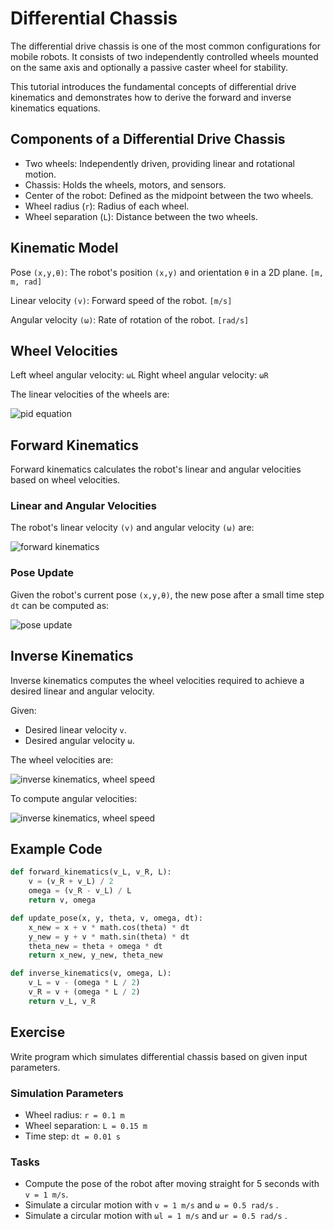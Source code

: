 # Differential Chassis

The differential drive chassis is one of the most common configurations for mobile robots. It consists of two independently controlled wheels mounted on the same axis and optionally a passive caster wheel for stability.

This tutorial introduces the fundamental concepts of differential drive kinematics and demonstrates how to derive the forward and inverse kinematics equations.

## Components of a Differential Drive Chassis

 - Two wheels: Independently driven, providing linear and rotational motion.
 - Chassis: Holds the wheels, motors, and sensors.
 - Center of the robot: Defined as the midpoint between the two wheels.
 - Wheel radius (`r`): Radius of each wheel.
 - Wheel separation (`L`): Distance between the two wheels.

## Kinematic Model

Pose `(x,y,θ)`: The robot's position `(x,y)` and orientation `θ` in a 2D plane. `[m, m, rad]`

Linear velocity `(v)`: Forward speed of the robot. `[m/s]`

Angular velocity `(ω)`: Rate of rotation of the robot. `[rad/s]`

## Wheel Velocities

Left wheel angular velocity: `ωL`
Right wheel angular velocity: `ωR`

The linear velocities of the wheels are:

<p><img src="../images/dif_chass_vl_vr.png" alt="pid equation"/></p>

## Forward Kinematics

Forward kinematics calculates the robot's linear and angular velocities based on wheel velocities.

### Linear and Angular Velocities

The robot's linear velocity `(v)` and angular velocity `(ω)` are:

<p><img src="../images/dif_chass_v_omega.png" alt="forward kinematics"/></p>

### Pose Update

Given the robot's current pose `(x,y,θ)`, the new pose after a small time step `dt` can be computed as:

<p><img src="../images/dif_chass_update.png" alt="pose update"/></p>

## Inverse Kinematics

Inverse kinematics computes the wheel velocities required to achieve a desired linear and angular velocity.

Given:
 - Desired linear velocity `v`.
 - Desired angular velocity `ω`.

The wheel velocities are:

<p><img src="../images/dif_chass_inverse_v.png" alt="inverse kinematics, wheel speed"/></p>

To compute angular velocities:

<p><img src="../images/dif_chass_inverse_omega.png" alt="inverse kinematics, wheel speed"/></p>

## Example Code

```python
def forward_kinematics(v_L, v_R, L):
    v = (v_R + v_L) / 2
    omega = (v_R - v_L) / L
    return v, omega
```

```python
def update_pose(x, y, theta, v, omega, dt):
    x_new = x + v * math.cos(theta) * dt
    y_new = y + v * math.sin(theta) * dt
    theta_new = theta + omega * dt
    return x_new, y_new, theta_new
```

```python
def inverse_kinematics(v, omega, L):
    v_L = v - (omega * L / 2)
    v_R = v + (omega * L / 2)
    return v_L, v_R
```

## Exercise

Write program which simulates differential chassis based on given input parameters.

### Simulation Parameters

 - Wheel radius: `r = 0.1 m`
 - Wheel separation: `L = 0.15 m`
 - Time step: `dt = 0.01 s`

### Tasks

 - Compute the pose of the robot after moving straight for 5 seconds with `v = 1 m/s`.
 - Simulate a circular motion with `v = 1 m/s` and `ω = 0.5 rad/s` .
 - Simulate a circular motion with `ωl = 1 m/s` and `ωr = 0.5 rad/s` .